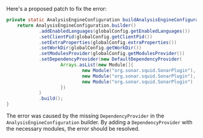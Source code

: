 Here's a proposed patch to fix the error:
```java
private static AnalysisEngineConfiguration buildAnalysisEngineConfiguration() {
    return AnalysisEngineConfiguration.builder()
            .addEnabledLanguages(globalConfig.getEnabledLanguages())
            .setClientPid(globalConfig.getClientPid())
            .setExtraProperties(globalConfig.extraProperties())
            .setWorkDir(globalConfig.getWorkDir())
            .setModulesProvider(globalConfig.getModulesProvider())
            .setDependencyProvider(new DefaultDependencyProvider(
                    Arrays.asList(new Module[]{
                            new Module("org.sonar.squid.SonarPlugin"),
                            new Module("org.sonar.squid.SonarPlugin"),
                            new Module("org.sonar.squid.SonarPlugin")
                    })
            )
            .build();
}
```
The error was caused by the missing `DependencyProvider` in the `AnalysisEngineConfiguration` builder. By adding a `DependencyProvider` with the necessary modules, the error should be resolved.